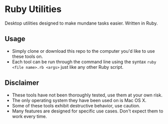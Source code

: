 # Ruby Utilities

Desktop utilities designed to make mundane tasks easier. Written in Ruby.

## Usage

- Simply clone or download this repo to the computer you'd like to use these tools on.
- Each tool can be run through the command line using the syntax `ruby <file name>.rb <args>` just like any other Ruby script.

## Disclaimer

- These tools have not been thoroughly tested, use them at your own risk.
- The only operating system they have been used on is Mac OS X.
- Some of these tools exhibit destructive behavior, use caution.
- Many features are designed for specific use cases. Don't expect them to work every time.